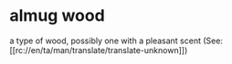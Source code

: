 # almug wood

a type of wood, possibly one with a pleasant scent (See: [[rc://en/ta/man/translate/translate-unknown]])

